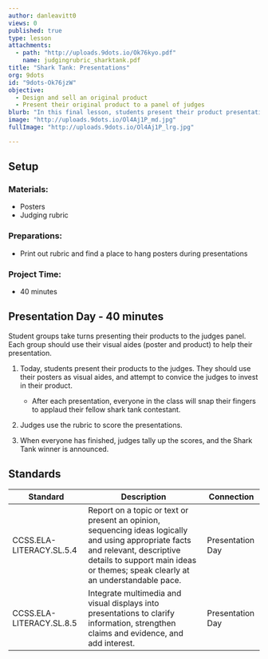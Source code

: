 ```yaml
---
author: danleavitt0
views: 0
published: true
type: lesson
attachments: 
  - path: "http://uploads.9dots.io/Ok76kyo.pdf"
    name: judgingrubric_sharktank.pdf
title: "Shark Tank: Presentations"
org: 9dots
id: "9dots-Ok76jzW"
objective: 
  - Design and sell an original product
  - Present their original product to a panel of judges
blurb: "In this final lesson, students present their product presentations to a panel of judges. The judges use a rubric for scoring the presentations in which students are judged on their product, visual aide, and ability to present their product."
image: "http://uploads.9dots.io/Ol4Aj1P_md.jpg"
fullImage: "http://uploads.9dots.io/Ol4Aj1P_lrg.jpg"

---
```


## Setup

### Materials:

- Posters
- Judging rubric

### Preparations:

- Print out rubric and find a place to hang posters during presentations

### Project Time:

- 40 minutes

## Presentation Day - 40 minutes
Student groups take turns presenting their products to the judges panel. Each group should use their visual aides (poster and product) to help their presentation.

1. Today, students present their products to the judges. They should use their posters as visual aides, and attempt to convice the judges to invest in their product. 
	- After each presentation, everyone in the class will snap their fingers to applaud their fellow shark tank contestant. 
 
2. Judges use the rubric to score the presentations.
    
3. When everyone has finished, judges tally up the scores, and the Shark Tank winner is announced.

## Standards

Standard | Description | Connection
---------|-------------| -------
CCSS.ELA-LITERACY.SL.5.4 | Report on a topic or text or present an opinion, sequencing ideas logically and using appropriate facts and relevant, descriptive details to support main ideas or themes; speak clearly at an understandable pace. | Presentation Day
CCSS.ELA-LITERACY.SL.8.5 | Integrate multimedia and visual displays into presentations to clarify information, strengthen claims and evidence, and add interest. | Presentation Day
